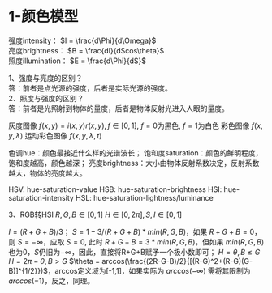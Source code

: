 # 1-颜色模型
强度intensity： $I = \frac{d\Phi}{d\Omega}$  
亮度brightness： $B = \frac{dI}{dScos\theta}$  
照度illumination： $E = \frac{d\Phi}{dS}$

1、强度与亮度的区别？  
答：前者是点光源的强度，后者是实际光源的强度。   
2、照度与强度的区别？  
答：前者是光照射到物体的量度，后者是物体反射光进入人眼的量度。

灰度图像 $f(x,y)=i(x,y)r(x,y), f\in [0,1]$, $f=0$为黑色, $f=1$为白色
彩色图像 $f(x,y,\lambda)$
运动彩色图像 $f(x,y,\lambda,t)$

色调hue：颜色最接近什么样的光谱波长；
饱和度saturation：颜色的鲜明程度，饱和度越高，颜色越深；
亮度brightness：大小由物体反射系数决定，反射系数越大，物体的亮度越大。

HSV: hue-saturation-value
HSB: hue-saturation-brightness
HSI: hue-saturation-intensity
HSL: hue-saturation-lightness/luminance

3、RGB转HSI
$R,G,B \in [0,1]$
$H \in [0,2\pi], S, I \in [0,1]$

$I = (R+G+B)/3$；
$S = 1 - 3/(R+G+B)*min(R,G,B)$，如果 $R+G+B=0$，则 $S=-\infty$，应取 $S=0$, 此时 $R+G+B=3*min(R,G,B)$，但如果 $min(R,G,B)$也为0，$S$仍旧为$-\infty$，因此，直接将R+G+B赋予一个极小数即可；
$H=\theta, B\leq G$
$H = 2\pi - \theta, B>G$
$\theta = arccos(\frac{(2R-G-B)/2}{[(R-G)^2+(R-G)(G-B)]^{1/2}})$，arccos定义域为[-1,1]，如果实际为 $arccos(-\infty)$ 需将其限制为$arccos(-1)$，反之，同理。
